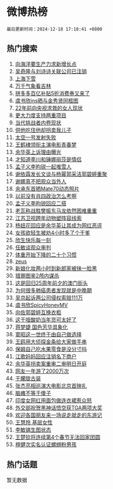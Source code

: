 # 微博热榜

`最后更新时间：2024-12-18 17:18:41 +0800`

## 热门搜索

1. [向海洋要生产力求新增长点](https://m.weibo.cn/search?containerid=100103type%3D1%26t%3D10%26q%3D%23%E5%90%91%E6%B5%B7%E6%B4%8B%E8%A6%81%E7%94%9F%E4%BA%A7%E5%8A%9B%E6%B1%82%E6%96%B0%E5%A2%9E%E9%95%BF%E7%82%B9%23&stream_entry_id=51&isnewpage=1&extparam=seat%3D1%26dgr%3D0%26cate%3D10103%26pos%3D0%26q%3D%2523%25E5%2590%2591%25E6%25B5%25B7%25E6%25B4%258B%25E8%25A6%2581%25E7%2594%259F%25E4%25BA%25A7%25E5%258A%259B%25E6%25B1%2582%25E6%2596%25B0%25E5%25A2%259E%25E9%2595%25BF%25E7%2582%25B9%2523%26filter_type%3Drealtimehot%26stream_entry_id%3D51%26c_type%3D51%26display_time%3D1734513520%26pre_seqid%3D173451352036602981794)
1. [吴奇隆与刘诗诗关联公司已注销](https://m.weibo.cn/search?containerid=100103type%3D1%26t%3D10%26q%3D%23%E5%90%B4%E5%A5%87%E9%9A%86%E4%B8%8E%E5%88%98%E8%AF%97%E8%AF%97%E5%85%B3%E8%81%94%E5%85%AC%E5%8F%B8%E5%B7%B2%E6%B3%A8%E9%94%80%23&stream_entry_id=31&isnewpage=1&extparam=seat%3D1%26realpos%3D1%26cate%3D5001%26lcate%3D5001%26stream_entry_id%3D31%26q%3D%2523%25E5%2590%25B4%25E5%25A5%2587%25E9%259A%2586%25E4%25B8%258E%25E5%2588%2598%25E8%25AF%2597%25E8%25AF%2597%25E5%2585%25B3%25E8%2581%2594%25E5%2585%25AC%25E5%258F%25B8%25E5%25B7%25B2%25E6%25B3%25A8%25E9%2594%2580%2523%26flag%3D2%26dgr%3D0%26pos%3D0%26filter_type%3Drealtimehot%26band_rank%3D1%26c_type%3D31%26display_time%3D1734513520%26pre_seqid%3D173451352036602981794)
1. [上海下雪](https://m.weibo.cn/search?containerid=100103type%3D1%26t%3D10%26q%3D%E4%B8%8A%E6%B5%B7%E4%B8%8B%E9%9B%AA&stream_entry_id=31&isnewpage=1&extparam=seat%3D1%26realpos%3D2%26cate%3D5001%26lcate%3D5001%26stream_entry_id%3D31%26q%3D%25E4%25B8%258A%25E6%25B5%25B7%25E4%25B8%258B%25E9%259B%25AA%26flag%3D1%26dgr%3D0%26pos%3D1%26filter_type%3Drealtimehot%26band_rank%3D2%26c_type%3D31%26display_time%3D1734513520%26pre_seqid%3D173451352036602981794)
1. [万千气象看吉林](https://m.weibo.cn/search?containerid=100103type%3D1%26t%3D10%26q%3D%23%E4%B8%87%E5%8D%83%E6%B0%94%E8%B1%A1%E7%9C%8B%E5%90%89%E6%9E%97%23&stream_entry_id=31&isnewpage=1&extparam=seat%3D1%26realpos%3D3%26cate%3D5001%26lcate%3D5001%26stream_entry_id%3D31%26q%3D%2523%25E4%25B8%2587%25E5%258D%2583%25E6%25B0%2594%25E8%25B1%25A1%25E7%259C%258B%25E5%2590%2589%25E6%259E%2597%2523%26flag%3D0%26dgr%3D0%26pos%3D2%26filter_type%3Drealtimehot%26band_rank%3D3%26c_type%3D31%26display_time%3D1734513520%26pre_seqid%3D173451352036602981794)
1. [拼多多百亿补贴5折消费券又来了](https://m.weibo.cn/search?containerid=100103type%3D1%26t%3D10%26q%3D%23%E6%8B%BC%E5%A4%9A%E5%A4%9A%E7%99%BE%E4%BA%BF%E8%A1%A5%E8%B4%B45%E6%8A%98%E6%B6%88%E8%B4%B9%E5%88%B8%E5%8F%88%E6%9D%A5%E4%BA%86%23&stream_entry_id=31&isnewpage=1&extparam=seat%3D1%26is_ad_pos%3D1%26pos%3D3%26stream_entry_id%3D31%26q%3D%2523%25E6%258B%25BC%25E5%25A4%259A%25E5%25A4%259A%25E7%2599%25BE%25E4%25BA%25BF%25E8%25A1%25A5%25E8%25B4%25B45%25E6%258A%2598%25E6%25B6%2588%25E8%25B4%25B9%25E5%2588%25B8%25E5%258F%2588%25E6%259D%25A5%25E4%25BA%2586%2523%26topic_ad%3D1%26dgr%3D0%26adid%3D268661%26lcate%3D5001%26cate%3D5001%26filter_type%3Drealtimehot%26band_rank%3D4%26c_type%3D31%26display_time%3D1734513520%26pre_seqid%3D173451352036602981794)
1. [虞书欣ins晒与金秀贤同框图](https://m.weibo.cn/search?containerid=100103type%3D1%26t%3D10%26q%3D%23%E8%99%9E%E4%B9%A6%E6%AC%A3ins%E6%99%92%E4%B8%8E%E9%87%91%E7%A7%80%E8%B4%A4%E5%90%8C%E6%A1%86%E5%9B%BE%23&stream_entry_id=31&isnewpage=1&extparam=seat%3D1%26realpos%3D4%26cate%3D5001%26lcate%3D5001%26stream_entry_id%3D31%26q%3D%2523%25E8%2599%259E%25E4%25B9%25A6%25E6%25AC%25A3ins%25E6%2599%2592%25E4%25B8%258E%25E9%2587%2591%25E7%25A7%2580%25E8%25B4%25A4%25E5%2590%258C%25E6%25A1%2586%25E5%259B%25BE%2523%26flag%3D1%26dgr%3D0%26pos%3D4%26filter_type%3Drealtimehot%26band_rank%3D4%26c_type%3D31%26display_time%3D1734513520%26pre_seqid%3D173451352036602981794)
1. [22年前向央视求救的女人现状](https://m.weibo.cn/search?containerid=100103type%3D1%26t%3D10%26q%3D%2322%E5%B9%B4%E5%89%8D%E5%90%91%E5%A4%AE%E8%A7%86%E6%B1%82%E6%95%91%E7%9A%84%E5%A5%B3%E4%BA%BA%E7%8E%B0%E7%8A%B6%23&stream_entry_id=31&isnewpage=1&extparam=seat%3D1%26realpos%3D5%26cate%3D5001%26lcate%3D5001%26stream_entry_id%3D31%26q%3D%252322%25E5%25B9%25B4%25E5%2589%258D%25E5%2590%2591%25E5%25A4%25AE%25E8%25A7%2586%25E6%25B1%2582%25E6%2595%2591%25E7%259A%2584%25E5%25A5%25B3%25E4%25BA%25BA%25E7%258E%25B0%25E7%258A%25B6%2523%26flag%3D2%26dgr%3D0%26pos%3D5%26filter_type%3Drealtimehot%26band_rank%3D5%26c_type%3D31%26display_time%3D1734513520%26pre_seqid%3D173451352036602981794)
1. [更大力度支持两重项目](https://m.weibo.cn/search?containerid=100103type%3D1%26t%3D10%26q%3D%23%E6%9B%B4%E5%A4%A7%E5%8A%9B%E5%BA%A6%E6%94%AF%E6%8C%81%E4%B8%A4%E9%87%8D%E9%A1%B9%E7%9B%AE%23&stream_entry_id=31&isnewpage=1&extparam=seat%3D1%26realpos%3D6%26cate%3D5001%26lcate%3D5001%26stream_entry_id%3D31%26q%3D%2523%25E6%259B%25B4%25E5%25A4%25A7%25E5%258A%259B%25E5%25BA%25A6%25E6%2594%25AF%25E6%258C%2581%25E4%25B8%25A4%25E9%2587%258D%25E9%25A1%25B9%25E7%259B%25AE%2523%26flag%3D1%26dgr%3D0%26pos%3D6%26filter_type%3Drealtimehot%26band_rank%3D6%26c_type%3D31%26display_time%3D1734513520%26pre_seqid%3D173451352036602981794)
1. [当代挑战者内卷现状](https://m.weibo.cn/search?containerid=100103type%3D1%26t%3D10%26q%3D%23%E5%BD%93%E4%BB%A3%E6%8C%91%E6%88%98%E8%80%85%E5%86%85%E5%8D%B7%E7%8E%B0%E7%8A%B6%23&stream_entry_id=31&isnewpage=1&extparam=seat%3D1%26cate%3D5001%26pos%3D7%26stream_entry_id%3D31%26q%3D%2523%25E5%25BD%2593%25E4%25BB%25A3%25E6%258C%2591%25E6%2588%2598%25E8%2580%2585%25E5%2586%2585%25E5%258D%25B7%25E7%258E%25B0%25E7%258A%25B6%2523%26dgr%3D0%26adid%3D269016%26is_ad_pos%3D1%26lcate%3D5001%26filter_type%3Drealtimehot%26band_rank%3D7%26c_type%3D31%26display_time%3D1734513520%26pre_seqid%3D173451352036602981794)
1. [供他吃住他却拐卖我儿子](https://m.weibo.cn/search?containerid=100103type%3D1%26t%3D10%26q%3D%23%E4%BE%9B%E4%BB%96%E5%90%83%E4%BD%8F%E4%BB%96%E5%8D%B4%E6%8B%90%E5%8D%96%E6%88%91%E5%84%BF%E5%AD%90%23&stream_entry_id=31&isnewpage=1&extparam=seat%3D1%26realpos%3D7%26cate%3D5001%26lcate%3D5001%26stream_entry_id%3D31%26q%3D%2523%25E4%25BE%259B%25E4%25BB%2596%25E5%2590%2583%25E4%25BD%258F%25E4%25BB%2596%25E5%258D%25B4%25E6%258B%2590%25E5%258D%2596%25E6%2588%2591%25E5%2584%25BF%25E5%25AD%2590%2523%26flag%3D0%26dgr%3D0%26pos%3D8%26filter_type%3Drealtimehot%26band_rank%3D7%26c_type%3D31%26display_time%3D1734513520%26pre_seqid%3D173451352036602981794)
1. [太空一号发射失败](https://m.weibo.cn/search?containerid=100103type%3D1%26t%3D10%26q%3D%23%E5%A4%AA%E7%A9%BA%E4%B8%80%E5%8F%B7%E5%8F%91%E5%B0%84%E5%A4%B1%E8%B4%A5%23&stream_entry_id=31&isnewpage=1&extparam=seat%3D1%26realpos%3D8%26cate%3D5001%26lcate%3D5001%26stream_entry_id%3D31%26q%3D%2523%25E5%25A4%25AA%25E7%25A9%25BA%25E4%25B8%2580%25E5%258F%25B7%25E5%258F%2591%25E5%25B0%2584%25E5%25A4%25B1%25E8%25B4%25A5%2523%26flag%3D1%26dgr%3D0%26pos%3D9%26filter_type%3Drealtimehot%26band_rank%3D8%26c_type%3D31%26display_time%3D1734513520%26pre_seqid%3D173451352036602981794)
1. [王鹤棣领衔主演电影青春梦](https://m.weibo.cn/search?containerid=100103type%3D1%26t%3D10%26q%3D%23%E7%8E%8B%E9%B9%A4%E6%A3%A3%E9%A2%86%E8%A1%94%E4%B8%BB%E6%BC%94%E7%94%B5%E5%BD%B1%E9%9D%92%E6%98%A5%E6%A2%A6%23&stream_entry_id=31&isnewpage=1&extparam=seat%3D1%26realpos%3D9%26cate%3D5001%26lcate%3D5001%26stream_entry_id%3D31%26q%3D%2523%25E7%258E%258B%25E9%25B9%25A4%25E6%25A3%25A3%25E9%25A2%2586%25E8%25A1%2594%25E4%25B8%25BB%25E6%25BC%2594%25E7%2594%25B5%25E5%25BD%25B1%25E9%259D%2592%25E6%2598%25A5%25E6%25A2%25A6%2523%26flag%3D1%26dgr%3D0%26pos%3D10%26filter_type%3Drealtimehot%26band_rank%3D9%26c_type%3D31%26display_time%3D1734513520%26pre_seqid%3D173451352036602981794)
1. [余华英上诉理由曝光](https://m.weibo.cn/search?containerid=100103type%3D1%26t%3D10%26q%3D%E4%BD%99%E5%8D%8E%E8%8B%B1%E4%B8%8A%E8%AF%89%E7%90%86%E7%94%B1%E6%9B%9D%E5%85%89&stream_entry_id=31&isnewpage=1&extparam=seat%3D1%26realpos%3D10%26cate%3D5001%26lcate%3D5001%26stream_entry_id%3D31%26q%3D%25E4%25BD%2599%25E5%258D%258E%25E8%258B%25B1%25E4%25B8%258A%25E8%25AF%2589%25E7%2590%2586%25E7%2594%25B1%25E6%259B%259D%25E5%2585%2589%26flag%3D1%26dgr%3D0%26pos%3D11%26filter_type%3Drealtimehot%26band_rank%3D10%26c_type%3D31%26display_time%3D1734513520%26pre_seqid%3D173451352036602981794)
1. [才知道李川和锤娜丽莎是情侣](https://m.weibo.cn/search?containerid=100103type%3D1%26t%3D10%26q%3D%E6%89%8D%E7%9F%A5%E9%81%93%E6%9D%8E%E5%B7%9D%E5%92%8C%E9%94%A4%E5%A8%9C%E4%B8%BD%E8%8E%8E%E6%98%AF%E6%83%85%E4%BE%A3&stream_entry_id=31&isnewpage=1&extparam=seat%3D1%26realpos%3D11%26cate%3D5001%26lcate%3D5001%26stream_entry_id%3D31%26q%3D%25E6%2589%258D%25E7%259F%25A5%25E9%2581%2593%25E6%259D%258E%25E5%25B7%259D%25E5%2592%258C%25E9%2594%25A4%25E5%25A8%259C%25E4%25B8%25BD%25E8%258E%258E%25E6%2598%25AF%25E6%2583%2585%25E4%25BE%25A3%26flag%3D1%26dgr%3D0%26pos%3D12%26filter_type%3Drealtimehot%26band_rank%3D11%26c_type%3D31%26display_time%3D1734513520%26pre_seqid%3D173451352036602981794)
1. [孟子义李昀锐一起堆雪人](https://m.weibo.cn/search?containerid=100103type%3D1%26t%3D10%26q%3D%23%E5%AD%9F%E5%AD%90%E4%B9%89%E6%9D%8E%E6%98%80%E9%94%90%E4%B8%80%E8%B5%B7%E5%A0%86%E9%9B%AA%E4%BA%BA%23&stream_entry_id=31&isnewpage=1&extparam=seat%3D1%26realpos%3D12%26cate%3D5001%26lcate%3D5001%26stream_entry_id%3D31%26q%3D%2523%25E5%25AD%259F%25E5%25AD%2590%25E4%25B9%2589%25E6%259D%258E%25E6%2598%2580%25E9%2594%2590%25E4%25B8%2580%25E8%25B5%25B7%25E5%25A0%2586%25E9%259B%25AA%25E4%25BA%25BA%2523%26flag%3D1%26dgr%3D0%26pos%3D13%26filter_type%3Drealtimehot%26band_rank%3D12%26c_type%3D31%26display_time%3D1734513520%26pre_seqid%3D173451352036602981794)
1. [谢依霖发长文谈与杨幂郭采洁郭碧婷重聚](https://m.weibo.cn/search?containerid=100103type%3D1%26t%3D10%26q%3D%23%E8%B0%A2%E4%BE%9D%E9%9C%96%E5%8F%91%E9%95%BF%E6%96%87%E8%B0%88%E4%B8%8E%E6%9D%A8%E5%B9%82%E9%83%AD%E9%87%87%E6%B4%81%E9%83%AD%E7%A2%A7%E5%A9%B7%E9%87%8D%E8%81%9A%23&stream_entry_id=31&isnewpage=1&extparam=seat%3D1%26realpos%3D13%26cate%3D5001%26lcate%3D5001%26stream_entry_id%3D31%26q%3D%2523%25E8%25B0%25A2%25E4%25BE%259D%25E9%259C%2596%25E5%258F%2591%25E9%2595%25BF%25E6%2596%2587%25E8%25B0%2588%25E4%25B8%258E%25E6%259D%25A8%25E5%25B9%2582%25E9%2583%25AD%25E9%2587%2587%25E6%25B4%2581%25E9%2583%25AD%25E7%25A2%25A7%25E5%25A9%25B7%25E9%2587%258D%25E8%2581%259A%2523%26flag%3D1%26dgr%3D0%26pos%3D14%26filter_type%3Drealtimehot%26band_rank%3D13%26c_type%3D31%26display_time%3D1734513520%26pre_seqid%3D173451352036602981794)
1. [谢娜真不把观众当外人](https://m.weibo.cn/search?containerid=100103type%3D1%26t%3D10%26q%3D%E8%B0%A2%E5%A8%9C%E7%9C%9F%E4%B8%8D%E6%8A%8A%E8%A7%82%E4%BC%97%E5%BD%93%E5%A4%96%E4%BA%BA&stream_entry_id=31&isnewpage=1&extparam=seat%3D1%26realpos%3D14%26cate%3D5001%26lcate%3D5001%26stream_entry_id%3D31%26q%3D%25E8%25B0%25A2%25E5%25A8%259C%25E7%259C%259F%25E4%25B8%258D%25E6%258A%258A%25E8%25A7%2582%25E4%25BC%2597%25E5%25BD%2593%25E5%25A4%2596%25E4%25BA%25BA%26flag%3D2%26dgr%3D0%26pos%3D15%26filter_type%3Drealtimehot%26band_rank%3D14%26c_type%3D31%26display_time%3D1734513520%26pre_seqid%3D173451352036602981794)
1. [余承东首晒Mate70动态照片](https://m.weibo.cn/search?containerid=100103type%3D1%26t%3D10%26q%3D%23%E4%BD%99%E6%89%BF%E4%B8%9C%E9%A6%96%E6%99%92Mate70%E5%8A%A8%E6%80%81%E7%85%A7%E7%89%87%23&stream_entry_id=31&isnewpage=1&extparam=seat%3D1%26realpos%3D15%26cate%3D5001%26lcate%3D5001%26stream_entry_id%3D31%26q%3D%2523%25E4%25BD%2599%25E6%2589%25BF%25E4%25B8%259C%25E9%25A6%2596%25E6%2599%2592Mate70%25E5%258A%25A8%25E6%2580%2581%25E7%2585%25A7%25E7%2589%2587%2523%26flag%3D1%26dgr%3D0%26pos%3D16%26filter_type%3Drealtimehot%26band_rank%3D15%26c_type%3D31%26display_time%3D1734513520%26pre_seqid%3D173451352036602981794)
1. [以前没有肖四政治怎么考啊](https://m.weibo.cn/search?containerid=100103type%3D1%26t%3D10%26q%3D%23%E4%BB%A5%E5%89%8D%E6%B2%A1%E6%9C%89%E8%82%96%E5%9B%9B%E6%94%BF%E6%B2%BB%E6%80%8E%E4%B9%88%E8%80%83%E5%95%8A%23&stream_entry_id=31&isnewpage=1&extparam=seat%3D1%26realpos%3D16%26cate%3D5001%26lcate%3D5001%26stream_entry_id%3D31%26q%3D%2523%25E4%25BB%25A5%25E5%2589%258D%25E6%25B2%25A1%25E6%259C%2589%25E8%2582%2596%25E5%259B%259B%25E6%2594%25BF%25E6%25B2%25BB%25E6%2580%258E%25E4%25B9%2588%25E8%2580%2583%25E5%2595%258A%2523%26flag%3D1%26dgr%3D0%26pos%3D17%26filter_type%3Drealtimehot%26band_rank%3D16%26c_type%3D31%26display_time%3D1734513520%26pre_seqid%3D173451352036602981794)
1. [孟子义李昀锐回应二搭](https://m.weibo.cn/search?containerid=100103type%3D1%26t%3D10%26q%3D%23%E5%AD%9F%E5%AD%90%E4%B9%89%E6%9D%8E%E6%98%80%E9%94%90%E5%9B%9E%E5%BA%94%E4%BA%8C%E6%90%AD%23&stream_entry_id=31&isnewpage=1&extparam=seat%3D1%26realpos%3D17%26cate%3D5001%26lcate%3D5001%26stream_entry_id%3D31%26q%3D%2523%25E5%25AD%259F%25E5%25AD%2590%25E4%25B9%2589%25E6%259D%258E%25E6%2598%2580%25E9%2594%2590%25E5%259B%259E%25E5%25BA%2594%25E4%25BA%258C%25E6%2590%25AD%2523%26flag%3D1%26dgr%3D0%26pos%3D18%26filter_type%3Drealtimehot%26band_rank%3D17%26c_type%3D31%26display_time%3D1734513520%26pre_seqid%3D173451352036602981794)
1. [老瓦称战胜樊振东马龙依然困难重重](https://m.weibo.cn/search?containerid=100103type%3D1%26t%3D10%26q%3D%23%E8%80%81%E7%93%A6%E7%A7%B0%E6%88%98%E8%83%9C%E6%A8%8A%E6%8C%AF%E4%B8%9C%E9%A9%AC%E9%BE%99%E4%BE%9D%E7%84%B6%E5%9B%B0%E9%9A%BE%E9%87%8D%E9%87%8D%23&stream_entry_id=31&isnewpage=1&extparam=seat%3D1%26realpos%3D18%26cate%3D5001%26lcate%3D5001%26stream_entry_id%3D31%26q%3D%2523%25E8%2580%2581%25E7%2593%25A6%25E7%25A7%25B0%25E6%2588%2598%25E8%2583%259C%25E6%25A8%258A%25E6%258C%25AF%25E4%25B8%259C%25E9%25A9%25AC%25E9%25BE%2599%25E4%25BE%259D%25E7%2584%25B6%25E5%259B%25B0%25E9%259A%25BE%25E9%2587%258D%25E9%2587%258D%2523%26flag%3D1%26dgr%3D0%26pos%3D19%26filter_type%3Drealtimehot%26band_rank%3D18%26c_type%3D31%26display_time%3D1734513520%26pre_seqid%3D173451352036602981794)
1. [江苏卫视跨年动物塑阵容线索](https://m.weibo.cn/search?containerid=100103type%3D1%26t%3D10%26q%3D%E6%B1%9F%E8%8B%8F%E5%8D%AB%E8%A7%86%E8%B7%A8%E5%B9%B4%E5%8A%A8%E7%89%A9%E5%A1%91%E9%98%B5%E5%AE%B9%E7%BA%BF%E7%B4%A2&stream_entry_id=31&isnewpage=1&extparam=seat%3D1%26realpos%3D19%26cate%3D5001%26lcate%3D5001%26stream_entry_id%3D31%26q%3D%25E6%25B1%259F%25E8%258B%258F%25E5%258D%25AB%25E8%25A7%2586%25E8%25B7%25A8%25E5%25B9%25B4%25E5%258A%25A8%25E7%2589%25A9%25E5%25A1%2591%25E9%2598%25B5%25E5%25AE%25B9%25E7%25BA%25BF%25E7%25B4%25A2%26flag%3D1%26dgr%3D0%26pos%3D20%26filter_type%3Drealtimehot%26band_rank%3D19%26c_type%3D31%26display_time%3D1734513520%26pre_seqid%3D173451352036602981794)
1. [杨妞花回应是余华英让其成为网红恶评](https://m.weibo.cn/search?containerid=100103type%3D1%26t%3D10%26q%3D%23%E6%9D%A8%E5%A6%9E%E8%8A%B1%E5%9B%9E%E5%BA%94%E6%98%AF%E4%BD%99%E5%8D%8E%E8%8B%B1%E8%AE%A9%E5%85%B6%E6%88%90%E4%B8%BA%E7%BD%91%E7%BA%A2%E6%81%B6%E8%AF%84%23&stream_entry_id=31&isnewpage=1&extparam=seat%3D1%26realpos%3D20%26cate%3D5001%26lcate%3D5001%26stream_entry_id%3D31%26q%3D%2523%25E6%259D%25A8%25E5%25A6%259E%25E8%258A%25B1%25E5%259B%259E%25E5%25BA%2594%25E6%2598%25AF%25E4%25BD%2599%25E5%258D%258E%25E8%258B%25B1%25E8%25AE%25A9%25E5%2585%25B6%25E6%2588%2590%25E4%25B8%25BA%25E7%25BD%2591%25E7%25BA%25A2%25E6%2581%25B6%25E8%25AF%2584%2523%26flag%3D1%26dgr%3D0%26pos%3D21%26filter_type%3Drealtimehot%26band_rank%3D20%26c_type%3D31%26display_time%3D1734513520%26pre_seqid%3D173451352036602981794)
1. [女孩欲轻生被劝4小时多了个干爹](https://m.weibo.cn/search?containerid=100103type%3D1%26t%3D10%26q%3D%23%E5%A5%B3%E5%AD%A9%E6%AC%B2%E8%BD%BB%E7%94%9F%E8%A2%AB%E5%8A%9D4%E5%B0%8F%E6%97%B6%E5%A4%9A%E4%BA%86%E4%B8%AA%E5%B9%B2%E7%88%B9%23&stream_entry_id=31&isnewpage=1&extparam=seat%3D1%26realpos%3D21%26cate%3D5001%26lcate%3D5001%26stream_entry_id%3D31%26q%3D%2523%25E5%25A5%25B3%25E5%25AD%25A9%25E6%25AC%25B2%25E8%25BD%25BB%25E7%2594%259F%25E8%25A2%25AB%25E5%258A%259D4%25E5%25B0%258F%25E6%2597%25B6%25E5%25A4%259A%25E4%25BA%2586%25E4%25B8%25AA%25E5%25B9%25B2%25E7%2588%25B9%2523%26flag%3D32768%26dgr%3D0%26pos%3D22%26filter_type%3Drealtimehot%26band_rank%3D21%26c_type%3D31%26display_time%3D1734513520%26pre_seqid%3D173451352036602981794)
1. [欣生快乐每一刻](https://m.weibo.cn/search?containerid=100103type%3D1%26t%3D10%26q%3D%23%E6%AC%A3%E7%94%9F%E5%BF%AB%E4%B9%90%E6%AF%8F%E4%B8%80%E5%88%BB%23&stream_entry_id=31&isnewpage=1&extparam=seat%3D1%26realpos%3D22%26cate%3D5001%26lcate%3D5001%26stream_entry_id%3D31%26q%3D%2523%25E6%25AC%25A3%25E7%2594%259F%25E5%25BF%25AB%25E4%25B9%2590%25E6%25AF%258F%25E4%25B8%2580%25E5%2588%25BB%2523%26flag%3D0%26dgr%3D0%26adid%3D268774%26pos%3D23%26filter_type%3Drealtimehot%26band_rank%3D22%26c_type%3D31%26display_time%3D1734513520%26pre_seqid%3D173451352036602981794)
1. [任敏谈观众审判](https://m.weibo.cn/search?containerid=100103type%3D1%26t%3D10%26q%3D%23%E4%BB%BB%E6%95%8F%E8%B0%88%E8%A7%82%E4%BC%97%E5%AE%A1%E5%88%A4%23&stream_entry_id=31&isnewpage=1&extparam=seat%3D1%26realpos%3D23%26cate%3D5001%26lcate%3D5001%26stream_entry_id%3D31%26q%3D%2523%25E4%25BB%25BB%25E6%2595%258F%25E8%25B0%2588%25E8%25A7%2582%25E4%25BC%2597%25E5%25AE%25A1%25E5%2588%25A4%2523%26flag%3D0%26dgr%3D0%26pos%3D24%26filter_type%3Drealtimehot%26band_rank%3D23%26c_type%3D31%26display_time%3D1734513520%26pre_seqid%3D173451352036602981794)
1. [体重开始下降的二十个习惯](https://m.weibo.cn/search?containerid=100103type%3D1%26t%3D10%26q%3D%23%E4%BD%93%E9%87%8D%E5%BC%80%E5%A7%8B%E4%B8%8B%E9%99%8D%E7%9A%84%E4%BA%8C%E5%8D%81%E4%B8%AA%E4%B9%A0%E6%83%AF%23&stream_entry_id=31&isnewpage=1&extparam=seat%3D1%26realpos%3D24%26cate%3D5001%26lcate%3D5001%26stream_entry_id%3D31%26q%3D%2523%25E4%25BD%2593%25E9%2587%258D%25E5%25BC%2580%25E5%25A7%258B%25E4%25B8%258B%25E9%2599%258D%25E7%259A%2584%25E4%25BA%258C%25E5%258D%2581%25E4%25B8%25AA%25E4%25B9%25A0%25E6%2583%25AF%2523%26flag%3D1%26dgr%3D0%26pos%3D25%26filter_type%3Drealtimehot%26band_rank%3D24%26c_type%3D31%26display_time%3D1734513520%26pre_seqid%3D173451352036602981794)
1. [zeus](https://m.weibo.cn/search?containerid=100103type%3D1%26t%3D10%26q%3Dzeus&stream_entry_id=31&isnewpage=1&extparam=seat%3D1%26realpos%3D25%26cate%3D5001%26lcate%3D5001%26stream_entry_id%3D31%26q%3Dzeus%26flag%3D0%26dgr%3D0%26pos%3D26%26filter_type%3Drealtimehot%26band_rank%3D25%26c_type%3D31%26display_time%3D1734513520%26pre_seqid%3D173451352036602981794)
1. [新娘化妆两小时到新郎家被抹一脸黑](https://m.weibo.cn/search?containerid=100103type%3D1%26t%3D10%26q%3D%23%E6%96%B0%E5%A8%98%E5%8C%96%E5%A6%86%E4%B8%A4%E5%B0%8F%E6%97%B6%E5%88%B0%E6%96%B0%E9%83%8E%E5%AE%B6%E8%A2%AB%E6%8A%B9%E4%B8%80%E8%84%B8%E9%BB%91%23&stream_entry_id=31&isnewpage=1&extparam=seat%3D1%26realpos%3D26%26cate%3D5001%26lcate%3D5001%26stream_entry_id%3D31%26q%3D%2523%25E6%2596%25B0%25E5%25A8%2598%25E5%258C%2596%25E5%25A6%2586%25E4%25B8%25A4%25E5%25B0%258F%25E6%2597%25B6%25E5%2588%25B0%25E6%2596%25B0%25E9%2583%258E%25E5%25AE%25B6%25E8%25A2%25AB%25E6%258A%25B9%25E4%25B8%2580%25E8%2584%25B8%25E9%25BB%2591%2523%26flag%3D1%26dgr%3D0%26pos%3D27%26filter_type%3Drealtimehot%26band_rank%3D26%26c_type%3D31%26display_time%3D1734513520%26pre_seqid%3D173451352036602981794)
1. [猎罪图鉴2颅内谋杀](https://m.weibo.cn/search?containerid=100103type%3D1%26t%3D10%26q%3D%23%E7%8C%8E%E7%BD%AA%E5%9B%BE%E9%89%B42%E9%A2%85%E5%86%85%E8%B0%8B%E6%9D%80%23&stream_entry_id=31&isnewpage=1&extparam=seat%3D1%26realpos%3D27%26cate%3D5001%26lcate%3D5001%26stream_entry_id%3D31%26q%3D%2523%25E7%258C%258E%25E7%25BD%25AA%25E5%259B%25BE%25E9%2589%25B42%25E9%25A2%2585%25E5%2586%2585%25E8%25B0%258B%25E6%259D%2580%2523%26flag%3D0%26dgr%3D0%26pos%3D28%26filter_type%3Drealtimehot%26band_rank%3D27%26c_type%3D31%26display_time%3D1734513520%26pre_seqid%3D173451352036602981794)
1. [这是回归25周年前夕的澳门街头](https://m.weibo.cn/search?containerid=100103type%3D1%26t%3D10%26q%3D%23%E8%BF%99%E6%98%AF%E5%9B%9E%E5%BD%9225%E5%91%A8%E5%B9%B4%E5%89%8D%E5%A4%95%E7%9A%84%E6%BE%B3%E9%97%A8%E8%A1%97%E5%A4%B4%23&stream_entry_id=31&isnewpage=1&extparam=seat%3D1%26realpos%3D28%26cate%3D5001%26lcate%3D5001%26stream_entry_id%3D31%26q%3D%2523%25E8%25BF%2599%25E6%2598%25AF%25E5%259B%259E%25E5%25BD%259225%25E5%2591%25A8%25E5%25B9%25B4%25E5%2589%258D%25E5%25A4%2595%25E7%259A%2584%25E6%25BE%25B3%25E9%2597%25A8%25E8%25A1%2597%25E5%25A4%25B4%2523%26flag%3D0%26dgr%3D0%26pos%3D29%26filter_type%3Drealtimehot%26band_rank%3D28%26c_type%3D31%26display_time%3D1734513520%26pre_seqid%3D173451352036602981794)
1. [为何很多肺癌患者发现就是中晚期](https://m.weibo.cn/search?containerid=100103type%3D1%26t%3D10%26q%3D%23%E4%B8%BA%E4%BD%95%E5%BE%88%E5%A4%9A%E8%82%BA%E7%99%8C%E6%82%A3%E8%80%85%E5%8F%91%E7%8E%B0%E5%B0%B1%E6%98%AF%E4%B8%AD%E6%99%9A%E6%9C%9F%23&stream_entry_id=31&isnewpage=1&extparam=seat%3D1%26realpos%3D29%26cate%3D5001%26lcate%3D5001%26stream_entry_id%3D31%26q%3D%2523%25E4%25B8%25BA%25E4%25BD%2595%25E5%25BE%2588%25E5%25A4%259A%25E8%2582%25BA%25E7%2599%258C%25E6%2582%25A3%25E8%2580%2585%25E5%258F%2591%25E7%258E%25B0%25E5%25B0%25B1%25E6%2598%25AF%25E4%25B8%25AD%25E6%2599%259A%25E6%259C%259F%2523%26flag%3D1%26dgr%3D0%26pos%3D30%26filter_type%3Drealtimehot%26band_rank%3D29%26c_type%3D31%26display_time%3D1734513520%26pre_seqid%3D173451352036602981794)
1. [吴京起诉两公司侵权索赔111万](https://m.weibo.cn/search?containerid=100103type%3D1%26t%3D10%26q%3D%23%E5%90%B4%E4%BA%AC%E8%B5%B7%E8%AF%89%E4%B8%A4%E5%85%AC%E5%8F%B8%E4%BE%B5%E6%9D%83%E7%B4%A2%E8%B5%94111%E4%B8%87%23&stream_entry_id=31&isnewpage=1&extparam=seat%3D1%26realpos%3D30%26cate%3D5001%26lcate%3D5001%26stream_entry_id%3D31%26q%3D%2523%25E5%2590%25B4%25E4%25BA%25AC%25E8%25B5%25B7%25E8%25AF%2589%25E4%25B8%25A4%25E5%2585%25AC%25E5%258F%25B8%25E4%25BE%25B5%25E6%259D%2583%25E7%25B4%25A2%25E8%25B5%2594111%25E4%25B8%2587%2523%26flag%3D1%26dgr%3D0%26pos%3D31%26filter_type%3Drealtimehot%26band_rank%3D30%26c_type%3D31%26display_time%3D1734513520%26pre_seqid%3D173451352036602981794)
1. [虞书欣SpicyHoneyMV](https://m.weibo.cn/search?containerid=100103type%3D1%26t%3D10%26q%3D%E8%99%9E%E4%B9%A6%E6%AC%A3SpicyHoneyMV&stream_entry_id=31&isnewpage=1&extparam=seat%3D1%26realpos%3D31%26cate%3D5001%26lcate%3D5001%26stream_entry_id%3D31%26q%3D%25E8%2599%259E%25E4%25B9%25A6%25E6%25AC%25A3SpicyHoneyMV%26flag%3D0%26dgr%3D0%26pos%3D32%26filter_type%3Drealtimehot%26band_rank%3D31%26c_type%3D31%26display_time%3D1734513520%26pre_seqid%3D173451352036602981794)
1. [向佐郭碧婷互换衣柜](https://m.weibo.cn/search?containerid=100103type%3D1%26t%3D10%26q%3D%E5%90%91%E4%BD%90%E9%83%AD%E7%A2%A7%E5%A9%B7%E4%BA%92%E6%8D%A2%E8%A1%A3%E6%9F%9C&stream_entry_id=31&isnewpage=1&extparam=seat%3D1%26realpos%3D32%26cate%3D5001%26lcate%3D5001%26stream_entry_id%3D31%26q%3D%25E5%2590%2591%25E4%25BD%2590%25E9%2583%25AD%25E7%25A2%25A7%25E5%25A9%25B7%25E4%25BA%2592%25E6%258D%25A2%25E8%25A1%25A3%25E6%259F%259C%26flag%3D0%26dgr%3D0%26pos%3D33%26filter_type%3Drealtimehot%26band_rank%3D32%26c_type%3D31%26display_time%3D1734513520%26pre_seqid%3D173451352036602981794)
1. [这干噎酸奶当年货可太好了](https://m.weibo.cn/search?containerid=100103type%3D1%26t%3D10%26q%3D%E8%BF%99%E5%B9%B2%E5%99%8E%E9%85%B8%E5%A5%B6%E5%BD%93%E5%B9%B4%E8%B4%A7%E5%8F%AF%E5%A4%AA%E5%A5%BD%E4%BA%86&stream_entry_id=31&isnewpage=1&extparam=seat%3D1%26realpos%3D33%26cate%3D5001%26lcate%3D5001%26stream_entry_id%3D31%26q%3D%25E8%25BF%2599%25E5%25B9%25B2%25E5%2599%258E%25E9%2585%25B8%25E5%25A5%25B6%25E5%25BD%2593%25E5%25B9%25B4%25E8%25B4%25A7%25E5%258F%25AF%25E5%25A4%25AA%25E5%25A5%25BD%25E4%25BA%2586%26flag%3D0%26dgr%3D0%26pos%3D34%26filter_type%3Drealtimehot%26band_rank%3D33%26c_type%3D31%26display_time%3D1734513520%26pre_seqid%3D173451352036602981794)
1. [蒋梦婕 国色芳华具象化](https://m.weibo.cn/search?containerid=100103type%3D1%26t%3D10%26q%3D%E8%92%8B%E6%A2%A6%E5%A9%95+%E5%9B%BD%E8%89%B2%E8%8A%B3%E5%8D%8E%E5%85%B7%E8%B1%A1%E5%8C%96&stream_entry_id=31&isnewpage=1&extparam=seat%3D1%26realpos%3D34%26cate%3D5001%26lcate%3D5001%26stream_entry_id%3D31%26q%3D%25E8%2592%258B%25E6%25A2%25A6%25E5%25A9%2595%2520%25E5%259B%25BD%25E8%2589%25B2%25E8%258A%25B3%25E5%258D%258E%25E5%2585%25B7%25E8%25B1%25A1%25E5%258C%2596%26flag%3D1%26dgr%3D0%26pos%3D35%26filter_type%3Drealtimehot%26band_rank%3D34%26c_type%3D31%26display_time%3D1734513520%26pre_seqid%3D173451352036602981794)
1. [窦昭这一世终于由自己做选择](https://m.weibo.cn/search?containerid=100103type%3D1%26t%3D10%26q%3D%E7%AA%A6%E6%98%AD%E8%BF%99%E4%B8%80%E4%B8%96%E7%BB%88%E4%BA%8E%E7%94%B1%E8%87%AA%E5%B7%B1%E5%81%9A%E9%80%89%E6%8B%A9&stream_entry_id=31&isnewpage=1&extparam=seat%3D1%26realpos%3D35%26cate%3D5001%26lcate%3D5001%26stream_entry_id%3D31%26q%3D%25E7%25AA%25A6%25E6%2598%25AD%25E8%25BF%2599%25E4%25B8%2580%25E4%25B8%2596%25E7%25BB%2588%25E4%25BA%258E%25E7%2594%25B1%25E8%2587%25AA%25E5%25B7%25B1%25E5%2581%259A%25E9%2580%2589%25E6%258B%25A9%26flag%3D1%26dgr%3D0%26pos%3D36%26filter_type%3Drealtimehot%26band_rank%3D35%26c_type%3D31%26display_time%3D1734513520%26pre_seqid%3D173451352036602981794)
1. [王鸥用大侦探金条给大家做手串](https://m.weibo.cn/search?containerid=100103type%3D1%26t%3D10%26q%3D%23%E7%8E%8B%E9%B8%A5%E7%94%A8%E5%A4%A7%E4%BE%A6%E6%8E%A2%E9%87%91%E6%9D%A1%E7%BB%99%E5%A4%A7%E5%AE%B6%E5%81%9A%E6%89%8B%E4%B8%B2%23&stream_entry_id=31&isnewpage=1&extparam=seat%3D1%26realpos%3D36%26cate%3D5001%26lcate%3D5001%26stream_entry_id%3D31%26q%3D%2523%25E7%258E%258B%25E9%25B8%25A5%25E7%2594%25A8%25E5%25A4%25A7%25E4%25BE%25A6%25E6%258E%25A2%25E9%2587%2591%25E6%259D%25A1%25E7%25BB%2599%25E5%25A4%25A7%25E5%25AE%25B6%25E5%2581%259A%25E6%2589%258B%25E4%25B8%25B2%2523%26flag%3D0%26dgr%3D0%26pos%3D37%26filter_type%3Drealtimehot%26band_rank%3D36%26c_type%3D31%26display_time%3D1734513520%26pre_seqid%3D173451352036602981794)
1. [保姆自己吃水果零食是没分寸吗](https://m.weibo.cn/search?containerid=100103type%3D1%26t%3D10%26q%3D%23%E4%BF%9D%E5%A7%86%E8%87%AA%E5%B7%B1%E5%90%83%E6%B0%B4%E6%9E%9C%E9%9B%B6%E9%A3%9F%E6%98%AF%E6%B2%A1%E5%88%86%E5%AF%B8%E5%90%97%23&stream_entry_id=31&isnewpage=1&extparam=seat%3D1%26realpos%3D37%26cate%3D5001%26lcate%3D5001%26stream_entry_id%3D31%26q%3D%2523%25E4%25BF%259D%25E5%25A7%2586%25E8%2587%25AA%25E5%25B7%25B1%25E5%2590%2583%25E6%25B0%25B4%25E6%259E%259C%25E9%259B%25B6%25E9%25A3%259F%25E6%2598%25AF%25E6%25B2%25A1%25E5%2588%2586%25E5%25AF%25B8%25E5%2590%2597%2523%26flag%3D0%26dgr%3D0%26pos%3D38%26filter_type%3Drealtimehot%26band_rank%3D37%26c_type%3D31%26display_time%3D1734513520%26pre_seqid%3D173451352036602981794)
1. [江歌妈妈回应注销名下商户](https://m.weibo.cn/search?containerid=100103type%3D1%26t%3D10%26q%3D%23%E6%B1%9F%E6%AD%8C%E5%A6%88%E5%A6%88%E5%9B%9E%E5%BA%94%E6%B3%A8%E9%94%80%E5%90%8D%E4%B8%8B%E5%95%86%E6%88%B7%23&stream_entry_id=31&isnewpage=1&extparam=seat%3D1%26realpos%3D38%26cate%3D5001%26lcate%3D5001%26stream_entry_id%3D31%26q%3D%2523%25E6%25B1%259F%25E6%25AD%258C%25E5%25A6%2588%25E5%25A6%2588%25E5%259B%259E%25E5%25BA%2594%25E6%25B3%25A8%25E9%2594%2580%25E5%2590%258D%25E4%25B8%258B%25E5%2595%2586%25E6%2588%25B7%2523%26flag%3D0%26dgr%3D0%26pos%3D39%26filter_type%3Drealtimehot%26band_rank%3D38%26c_type%3D31%26display_time%3D1734513520%26pre_seqid%3D173451352036602981794)
1. [余华英拐卖案重审二审明日开庭](https://m.weibo.cn/search?containerid=100103type%3D1%26t%3D10%26q%3D%23%E4%BD%99%E5%8D%8E%E8%8B%B1%E6%8B%90%E5%8D%96%E6%A1%88%E9%87%8D%E5%AE%A1%E4%BA%8C%E5%AE%A1%E6%98%8E%E6%97%A5%E5%BC%80%E5%BA%AD%23&stream_entry_id=31&isnewpage=1&extparam=seat%3D1%26realpos%3D39%26cate%3D5001%26lcate%3D5001%26stream_entry_id%3D31%26q%3D%2523%25E4%25BD%2599%25E5%258D%258E%25E8%258B%25B1%25E6%258B%2590%25E5%258D%2596%25E6%25A1%2588%25E9%2587%258D%25E5%25AE%25A1%25E4%25BA%258C%25E5%25AE%25A1%25E6%2598%258E%25E6%2597%25A5%25E5%25BC%2580%25E5%25BA%25AD%2523%26flag%3D1%26dgr%3D0%26pos%3D40%26filter_type%3Drealtimehot%26band_rank%3D39%26c_type%3D31%26display_time%3D1734513520%26pre_seqid%3D173451352036602981794)
1. [网友一年游了2000万次](https://m.weibo.cn/search?containerid=100103type%3D1%26t%3D10%26q%3D%23%E7%BD%91%E5%8F%8B%E4%B8%80%E5%B9%B4%E6%B8%B8%E4%BA%862000%E4%B8%87%E6%AC%A1%23&stream_entry_id=31&isnewpage=1&extparam=seat%3D1%26realpos%3D40%26cate%3D5001%26lcate%3D5001%26stream_entry_id%3D31%26q%3D%2523%25E7%25BD%2591%25E5%258F%258B%25E4%25B8%2580%25E5%25B9%25B4%25E6%25B8%25B8%25E4%25BA%25862000%25E4%25B8%2587%25E6%25AC%25A1%2523%26flag%3D0%26dgr%3D0%26adid%3D268875%26pos%3D41%26filter_type%3Drealtimehot%26band_rank%3D40%26c_type%3D31%26display_time%3D1734513520%26pre_seqid%3D173451352036602981794)
1. [于朦胧古装](https://m.weibo.cn/search?containerid=100103type%3D1%26t%3D10%26q%3D%E4%BA%8E%E6%9C%A6%E8%83%A7%E5%8F%A4%E8%A3%85&stream_entry_id=31&isnewpage=1&extparam=seat%3D1%26realpos%3D41%26cate%3D5001%26lcate%3D5001%26stream_entry_id%3D31%26q%3D%25E4%25BA%258E%25E6%259C%25A6%25E8%2583%25A7%25E5%258F%25A4%25E8%25A3%2585%26flag%3D1%26dgr%3D0%26pos%3D42%26filter_type%3Drealtimehot%26band_rank%3D41%26c_type%3D31%26display_time%3D1734513520%26pre_seqid%3D173451352036602981794)
1. [张杰亮相巡演大电影北京首映礼](https://m.weibo.cn/search?containerid=100103type%3D1%26t%3D10%26q%3D%23%E5%BC%A0%E6%9D%B0%E4%BA%AE%E7%9B%B8%E5%B7%A1%E6%BC%94%E5%A4%A7%E7%94%B5%E5%BD%B1%E5%8C%97%E4%BA%AC%E9%A6%96%E6%98%A0%E7%A4%BC%23&stream_entry_id=31&isnewpage=1&extparam=seat%3D1%26realpos%3D42%26cate%3D5001%26lcate%3D5001%26stream_entry_id%3D31%26q%3D%2523%25E5%25BC%25A0%25E6%259D%25B0%25E4%25BA%25AE%25E7%259B%25B8%25E5%25B7%25A1%25E6%25BC%2594%25E5%25A4%25A7%25E7%2594%25B5%25E5%25BD%25B1%25E5%258C%2597%25E4%25BA%25AC%25E9%25A6%2596%25E6%2598%25A0%25E7%25A4%25BC%2523%26flag%3D1%26dgr%3D0%26pos%3D43%26filter_type%3Drealtimehot%26band_rank%3D42%26c_type%3D31%26display_time%3D1734513520%26pre_seqid%3D173451352036602981794)
1. [脑瘫不等于傻子](https://m.weibo.cn/search?containerid=100103type%3D1%26t%3D10%26q%3D%E8%84%91%E7%98%AB%E4%B8%8D%E7%AD%89%E4%BA%8E%E5%82%BB%E5%AD%90&stream_entry_id=31&isnewpage=1&extparam=seat%3D1%26realpos%3D43%26cate%3D5001%26lcate%3D5001%26stream_entry_id%3D31%26q%3D%25E8%2584%2591%25E7%2598%25AB%25E4%25B8%258D%25E7%25AD%2589%25E4%25BA%258E%25E5%2582%25BB%25E5%25AD%2590%26flag%3D1%26dgr%3D0%26pos%3D44%26filter_type%3Drealtimehot%26band_rank%3D43%26c_type%3D31%26display_time%3D1734513520%26pre_seqid%3D173451352036602981794)
1. [印度女网红用面包做连衣裙惹众怒](https://m.weibo.cn/search?containerid=100103type%3D1%26t%3D10%26q%3D%23%E5%8D%B0%E5%BA%A6%E5%A5%B3%E7%BD%91%E7%BA%A2%E7%94%A8%E9%9D%A2%E5%8C%85%E5%81%9A%E8%BF%9E%E8%A1%A3%E8%A3%99%E6%83%B9%E4%BC%97%E6%80%92%23&stream_entry_id=31&isnewpage=1&extparam=seat%3D1%26realpos%3D44%26cate%3D5001%26lcate%3D5001%26stream_entry_id%3D31%26q%3D%2523%25E5%258D%25B0%25E5%25BA%25A6%25E5%25A5%25B3%25E7%25BD%2591%25E7%25BA%25A2%25E7%2594%25A8%25E9%259D%25A2%25E5%258C%2585%25E5%2581%259A%25E8%25BF%259E%25E8%25A1%25A3%25E8%25A3%2599%25E6%2583%25B9%25E4%25BC%2597%25E6%2580%2592%2523%26flag%3D0%26dgr%3D0%26pos%3D45%26filter_type%3Drealtimehot%26band_rank%3D44%26c_type%3D31%26display_time%3D1734513520%26pre_seqid%3D173451352036602981794)
1. [外交部祝贺黑神话悟空获TGA两项大奖](https://m.weibo.cn/search?containerid=100103type%3D1%26t%3D10%26q%3D%23%E5%A4%96%E4%BA%A4%E9%83%A8%E7%A5%9D%E8%B4%BA%E9%BB%91%E7%A5%9E%E8%AF%9D%E6%82%9F%E7%A9%BA%E8%8E%B7TGA%E4%B8%A4%E9%A1%B9%E5%A4%A7%E5%A5%96%23&stream_entry_id=31&isnewpage=1&extparam=seat%3D1%26realpos%3D45%26cate%3D5001%26lcate%3D5001%26stream_entry_id%3D31%26q%3D%2523%25E5%25A4%2596%25E4%25BA%25A4%25E9%2583%25A8%25E7%25A5%259D%25E8%25B4%25BA%25E9%25BB%2591%25E7%25A5%259E%25E8%25AF%259D%25E6%2582%259F%25E7%25A9%25BA%25E8%258E%25B7TGA%25E4%25B8%25A4%25E9%25A1%25B9%25E5%25A4%25A7%25E5%25A5%2596%2523%26flag%3D1%26dgr%3D0%26pos%3D46%26filter_type%3Drealtimehot%26band_rank%3D45%26c_type%3D31%26display_time%3D1734513520%26pre_seqid%3D173451352036602981794)
1. [欢迎各国朋友来一场说走就走的东游记](https://m.weibo.cn/search?containerid=100103type%3D1%26t%3D10%26q%3D%23%E6%AC%A2%E8%BF%8E%E5%90%84%E5%9B%BD%E6%9C%8B%E5%8F%8B%E6%9D%A5%E4%B8%80%E5%9C%BA%E8%AF%B4%E8%B5%B0%E5%B0%B1%E8%B5%B0%E7%9A%84%E4%B8%9C%E6%B8%B8%E8%AE%B0%23&stream_entry_id=31&isnewpage=1&extparam=seat%3D1%26realpos%3D46%26cate%3D5001%26lcate%3D5001%26stream_entry_id%3D31%26q%3D%2523%25E6%25AC%25A2%25E8%25BF%258E%25E5%2590%2584%25E5%259B%25BD%25E6%259C%258B%25E5%258F%258B%25E6%259D%25A5%25E4%25B8%2580%25E5%259C%25BA%25E8%25AF%25B4%25E8%25B5%25B0%25E5%25B0%25B1%25E8%25B5%25B0%25E7%259A%2584%25E4%25B8%259C%25E6%25B8%25B8%25E8%25AE%25B0%2523%26flag%3D1%26dgr%3D0%26pos%3D47%26filter_type%3Drealtimehot%26band_rank%3D46%26c_type%3D31%26display_time%3D1734513520%26pre_seqid%3D173451352036602981794)
1. [王慧玲 基层女性](https://m.weibo.cn/search?containerid=100103type%3D1%26t%3D10%26q%3D%E7%8E%8B%E6%85%A7%E7%8E%B2+%E5%9F%BA%E5%B1%82%E5%A5%B3%E6%80%A7&stream_entry_id=31&isnewpage=1&extparam=seat%3D1%26realpos%3D47%26cate%3D5001%26lcate%3D5001%26stream_entry_id%3D31%26q%3D%25E7%258E%258B%25E6%2585%25A7%25E7%258E%25B2%2520%25E5%259F%25BA%25E5%25B1%2582%25E5%25A5%25B3%25E6%2580%25A7%26flag%3D1%26dgr%3D0%26pos%3D48%26filter_type%3Drealtimehot%26band_rank%3D47%26c_type%3D31%26display_time%3D1734513520%26pre_seqid%3D173451352036602981794)
1. [李敏镐生图状态](https://m.weibo.cn/search?containerid=100103type%3D1%26t%3D10%26q%3D%E6%9D%8E%E6%95%8F%E9%95%90%E7%94%9F%E5%9B%BE%E7%8A%B6%E6%80%81&stream_entry_id=31&isnewpage=1&extparam=seat%3D1%26realpos%3D48%26cate%3D5001%26lcate%3D5001%26stream_entry_id%3D31%26q%3D%25E6%259D%258E%25E6%2595%258F%25E9%2595%2590%25E7%2594%259F%25E5%259B%25BE%25E7%258A%25B6%25E6%2580%2581%26flag%3D0%26dgr%3D0%26pos%3D49%26filter_type%3Drealtimehot%26band_rank%3D48%26c_type%3D31%26display_time%3D1734513520%26pre_seqid%3D173451352036602981794)
1. [王楚钦将连续第4个春节无法回家团圆](https://m.weibo.cn/search?containerid=100103type%3D1%26t%3D10%26q%3D%23%E7%8E%8B%E6%A5%9A%E9%92%A6%E5%B0%86%E8%BF%9E%E7%BB%AD%E7%AC%AC4%E4%B8%AA%E6%98%A5%E8%8A%82%E6%97%A0%E6%B3%95%E5%9B%9E%E5%AE%B6%E5%9B%A2%E5%9C%86%23&stream_entry_id=31&isnewpage=1&extparam=seat%3D1%26realpos%3D49%26cate%3D5001%26lcate%3D5001%26stream_entry_id%3D31%26q%3D%2523%25E7%258E%258B%25E6%25A5%259A%25E9%2592%25A6%25E5%25B0%2586%25E8%25BF%259E%25E7%25BB%25AD%25E7%25AC%25AC4%25E4%25B8%25AA%25E6%2598%25A5%25E8%258A%2582%25E6%2597%25A0%25E6%25B3%2595%25E5%259B%259E%25E5%25AE%25B6%25E5%259B%25A2%25E5%259C%2586%2523%26flag%3D0%26dgr%3D0%26pos%3D50%26filter_type%3Drealtimehot%26band_rank%3D49%26c_type%3D31%26display_time%3D1734513520%26pre_seqid%3D173451352036602981794)
1. [檀健次实名认证螺蛳粉男孩](https://m.weibo.cn/search?containerid=100103type%3D1%26t%3D10%26q%3D%E6%AA%80%E5%81%A5%E6%AC%A1%E5%AE%9E%E5%90%8D%E8%AE%A4%E8%AF%81%E8%9E%BA%E8%9B%B3%E7%B2%89%E7%94%B7%E5%AD%A9&stream_entry_id=31&isnewpage=1&extparam=seat%3D1%26realpos%3D50%26cate%3D5001%26lcate%3D5001%26stream_entry_id%3D31%26q%3D%25E6%25AA%2580%25E5%2581%25A5%25E6%25AC%25A1%25E5%25AE%259E%25E5%2590%258D%25E8%25AE%25A4%25E8%25AF%2581%25E8%259E%25BA%25E8%259B%25B3%25E7%25B2%2589%25E7%2594%25B7%25E5%25AD%25A9%26flag%3D0%26dgr%3D0%26adid%3D269009%26pos%3D51%26filter_type%3Drealtimehot%26band_rank%3D50%26c_type%3D31%26display_time%3D1734513520%26pre_seqid%3D173451352036602981794)

## 热门话题

暂无数据
